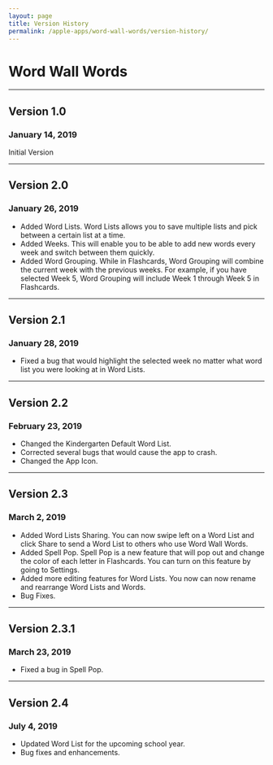 ```yaml
---
layout: page
title: Version History
permalink: /apple-apps/word-wall-words/version-history/
---
```


# Word Wall Words

-----------------

## Version 1.0

### January 14, 2019

Initial Version

-----------------

## Version 2.0

### January 26, 2019

- Added Word Lists. Word Lists allows you to save multiple lists and pick between a certain list at a time.
- Added Weeks. This will enable you to be able to add new words every week and switch between them quickly.
- Added Word Grouping. While in Flashcards, Word Grouping will combine the current week with the previous weeks. For example, if you have selected Week 5, Word Grouping will include Week 1 through Week 5 in Flashcards.

-----------------

## Version 2.1

### January 28, 2019

- Fixed a bug that would highlight the selected week no matter what word list you were looking at in Word Lists.

-----------------

## Version 2.2

### February 23, 2019

- Changed the Kindergarten Default Word List.
- Corrected several bugs that would cause the app to crash.
- Changed the App Icon.

-----------------

## Version 2.3

### March 2, 2019

- Added Word Lists Sharing. You can now swipe left on a Word List and click Share to send a Word List to others who use Word Wall Words.
- Added Spell Pop. Spell Pop is a new feature that will pop out and change the color of each letter in Flashcards. You can turn on this feature by going to Settings.
- Added more editing features for Word Lists. You now can now rename and rearrange Word Lists and Words.
- Bug Fixes.

-----------------

## Version 2.3.1

### March 23, 2019

- Fixed a bug in Spell Pop.

-----------------

## Version 2.4

### July 4, 2019

- Updated Word List for the upcoming school year.
- Bug fixes and enhancements.
